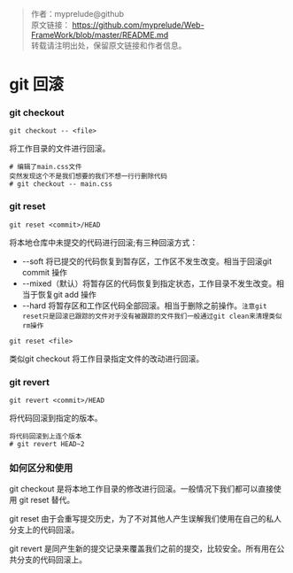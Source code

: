 >作者：myprelude@github  
原文链接： https://github.com/myprelude/Web-FrameWork/blob/master/README.md  
转载请注明出处，保留原文链接和作者信息。
# git 回滚

### git checkout 

```
git checkout -- <file>
```

将工作目录的文件进行回滚。

```
# 编辑了main.css文件
突然发现这个不是我们想要的我们不想一行行删除代码
# git checkout -- main.css
```

### git reset

```
git reset <commit>/HEAD
```
将本地仓库中未提交的代码进行回滚;有三种回滚方式：

* --soft 将已提交的代码恢复到暂存区，工作区不发生改变。相当于回滚git commit 操作
* --mixed（默认）将暂存区的代码恢复到指定状态，工作目录不发生改变。相当于恢复git add 操作
* --hard 将暂存区和工作区代码全部回滚。相当于删除之前操作。`注意git reset只是回滚已跟踪的文件对于没有被跟踪的文件我们一般通过git clean来清理类似rm操作`

```
git reset <file> 
```
类似git checkout 将工作目录指定文件的改动进行回滚。

### git revert

```
git revert <commit>/HEAD
```
将代码回滚到指定的版本。

```
将代码回滚到上连个版本
# git revert HEAD~2
```
### 如何区分和使用

git checkout 是将本地工作目录的修改进行回滚。一般情况下我们都可以直接使用 git reset 替代。

git reset 由于会重写提交历史，为了不对其他人产生误解我们使用在自己的私人分支上的代码回滚。

git revert 是同产生新的提交记录来覆盖我们之前的提交，比较安全。所有用在公共分支的代码回滚上。
